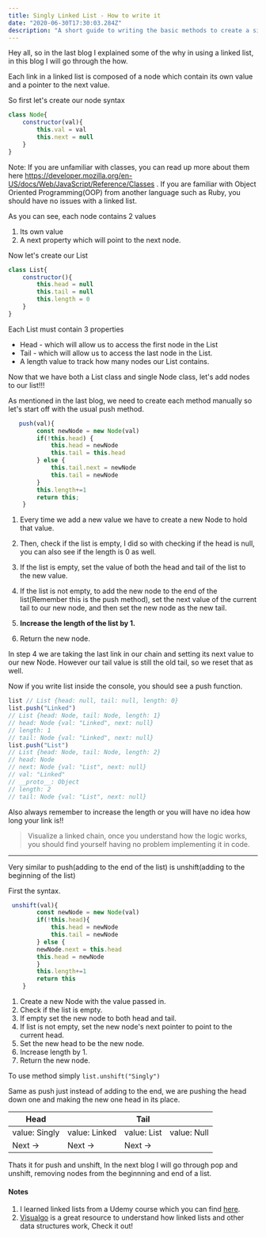 ```yaml
---
title: Singly Linked List - How to write it
date: "2020-06-30T17:30:03.284Z"
description: "A short guide to writing the basic methods to create a singly linked list"
---
```

 
Hey all, so in the last blog I explained some of the why in using a linked list, in this blog I will go through the how. 

Each link in a linked list is composed of a node which contain its own value and a pointer to the next value. 

So first let's create our node syntax 
```js
class Node{
    constructor(val){
        this.val = val
        this.next = null
    }
}
```
Note: If you are unfamiliar with classes, you can read up more about them here https://developer.mozilla.org/en-US/docs/Web/JavaScript/Reference/Classes . If you are familiar with Object Oriented Programming(OOP) from another language such as Ruby, you should have no issues with a linked list. 


As you can see, each node contains 2 values 
1. Its own value
2. A next property which will point to the next node. 

Now let's create our List

```js
class List{
    constructor(){
        this.head = null 
        this.tail = null 
        this.length = 0
    }
}
```
Each List must contain 3 properties
* Head - which will allow us to access the first node in the List
* Tail - which will allow us to access the last node in the List.
* A length value to track how many nodes our List contains. 

Now that we have both a List class and single Node class, let's add nodes to our list!!!

As mentioned in the last blog, we need to create each method manually so let's start off with the usual push method.

```js
   push(val){
        const newNode = new Node(val)
        if(!this.head) {
            this.head = newNode
            this.tail = this.head
        } else {
            this.tail.next = newNode
            this.tail = newNode
        }
        this.length+=1
        return this;
    }
```
1. Every time we add a new value we have to create a new Node to hold that value.

2. Then, check if the list is empty, I did so with checking if the head is null, you can also see if the length is 0 as well. 

3. If the list is empty, set the value of both the head and tail of the list to the new value. 

4. If the list is not empty, to add the new node to the end of the list(Remember this is the push method), set the next value of the current tail to our new node, and then set the new node as the new tail. 

5. **Increase the length of the list by 1.**

6. Return the new node.

In step 4 we are taking the last link in our chain and setting its next value to our new Node. However our tail value is still the old tail, so we reset that as well. 

Now if you write list inside the console, you should see a push function. 

```js
list // List {head: null, tail: null, length: 0}
list.push("Linked") 
// List {head: Node, tail: Node, length: 1}
// head: Node {val: "Linked", next: null}
// length: 1
// tail: Node {val: "Linked", next: null}
list.push("List")
// List {head: Node, tail: Node, length: 2}
// head: Node
// next: Node {val: "List", next: null}
// val: "Linked"
// __proto__: Object
// length: 2
// tail: Node {val: "List", next: null}
```

Also always remember to increase the length or you will have no idea how long your link is!!

> Visualize a linked chain, once you understand how the logic works, you should find yourself having no problem implementing it in code. 

---

Very similar to push(adding to the end of the list) is unshift(adding to the beginning of the list)

First the syntax.
```js
 unshift(val){
        const newNode = new Node(val)
        if(!this.head){
            this.head = newNode
            this.tail = newNode
        } else {
        newNode.next = this.head
        this.head = newNode
        }
        this.length+=1
        return this
    }
```

1. Create a new Node with the value passed in.
2. Check if the list is empty.
3. If empty set the new node to both head and tail.
4. If list is not empty, set the new node's next pointer to point to the current head.
5. Set the new head to be the new node.
6. Increase length by 1.
7. Return the new node.

To use method simply `list.unshift("Singly")`

Same as push just instead of adding to the end, we are pushing the head down one and making the new one head in its place.

Head |  | Tail |  |
--- | --- | --- | ---
value: Singly | value: Linked | value: List | value: Null
Next -> | Next -> | Next -> | 

Thats it for push and unshift, In the next blog I will go through pop and unshift, removing nodes from the beginnning and end of a list.


####  Notes 
1. I learned linked lists from a Udemy course which you can find [here](https://www.udemy.com/share/101X5sAEMacFZTRHoF/).
2. [Visualgo](https://visualgo.net/en/list?slide=1) is a great resource to understand how linked lists and other data structures work, Check it out!
